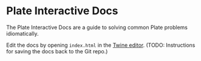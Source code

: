 # Plate Interactive Docs

The Plate Interactive Docs are a guide to solving common Plate problems idiomatically.

Edit the docs by opening `index.html` in the [Twine editor](https://twinery.org/). (TODO: Instructions for saving the docs back to the Git repo.)
